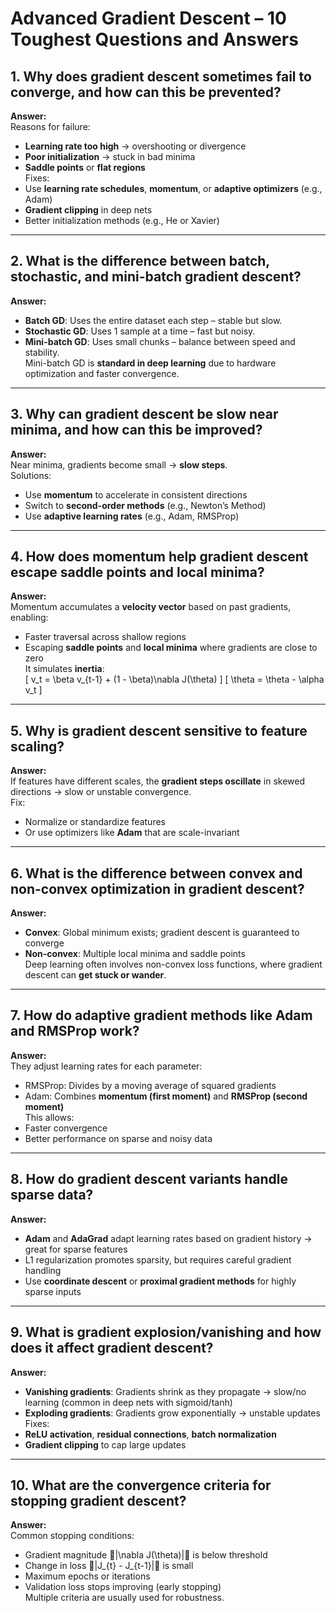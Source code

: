 # Advanced Gradient Descent – 10 Toughest Questions and Answers

## 1. Why does gradient descent sometimes fail to converge, and how can this be prevented?
**Answer:**  
Reasons for failure:
- **Learning rate too high** → overshooting or divergence
- **Poor initialization** → stuck in bad minima
- **Saddle points** or **flat regions**  
Fixes:
- Use **learning rate schedules**, **momentum**, or **adaptive optimizers** (e.g., Adam)
- **Gradient clipping** in deep nets
- Better initialization methods (e.g., He or Xavier)

---

## 2. What is the difference between batch, stochastic, and mini-batch gradient descent?
**Answer:**  
- **Batch GD**: Uses the entire dataset each step – stable but slow.
- **Stochastic GD**: Uses 1 sample at a time – fast but noisy.
- **Mini-batch GD**: Uses small chunks – balance between speed and stability.  
Mini-batch GD is **standard in deep learning** due to hardware optimization and faster convergence.

---

## 3. Why can gradient descent be slow near minima, and how can this be improved?
**Answer:**  
Near minima, gradients become small → **slow steps**.  
Solutions:
- Use **momentum** to accelerate in consistent directions
- Switch to **second-order methods** (e.g., Newton’s Method)
- Use **adaptive learning rates** (e.g., Adam, RMSProp)

---

## 4. How does momentum help gradient descent escape saddle points and local minima?
**Answer:**  
Momentum accumulates a **velocity vector** based on past gradients, enabling:
- Faster traversal across shallow regions
- Escaping **saddle points** and **local minima** where gradients are close to zero  
It simulates **inertia**:  
\[
v_t = \beta v_{t-1} + (1 - \beta)\nabla J(\theta)
\]
\[
\theta = \theta - \alpha v_t
\]

---

## 5. Why is gradient descent sensitive to feature scaling?
**Answer:**  
If features have different scales, the **gradient steps oscillate** in skewed directions → slow or unstable convergence.  
Fix:
- Normalize or standardize features  
- Or use optimizers like **Adam** that are scale-invariant

---

## 6. What is the difference between convex and non-convex optimization in gradient descent?
**Answer:**  
- **Convex**: Global minimum exists; gradient descent is guaranteed to converge  
- **Non-convex**: Multiple local minima and saddle points  
Deep learning often involves non-convex loss functions, where gradient descent can **get stuck or wander**.

---

## 7. How do adaptive gradient methods like Adam and RMSProp work?
**Answer:**  
They adjust learning rates for each parameter:
- RMSProp: Divides by a moving average of squared gradients  
- Adam: Combines **momentum (first moment)** and **RMSProp (second moment)**  
This allows:
- Faster convergence
- Better performance on sparse and noisy data

---

## 8. How do gradient descent variants handle sparse data?
**Answer:**  
- **Adam** and **AdaGrad** adapt learning rates based on gradient history → great for sparse features  
- L1 regularization promotes sparsity, but requires careful gradient handling  
- Use **coordinate descent** or **proximal gradient methods** for highly sparse inputs

---

## 9. What is gradient explosion/vanishing and how does it affect gradient descent?
**Answer:**  
- **Vanishing gradients**: Gradients shrink as they propagate → slow/no learning (common in deep nets with sigmoid/tanh)  
- **Exploding gradients**: Gradients grow exponentially → unstable updates  
Fixes:
- **ReLU activation**, **residual connections**, **batch normalization**
- **Gradient clipping** to cap large updates

---

## 10. What are the convergence criteria for stopping gradient descent?
**Answer:**  
Common stopping conditions:
- Gradient magnitude \|\nabla J(\theta)\| is below threshold
- Change in loss |J_{t} - J_{t-1}| is small
- Maximum epochs or iterations
- Validation loss stops improving (early stopping)  
Multiple criteria are usually used for robustness.
